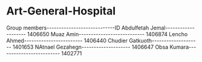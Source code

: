 # Art-General-Hospital
 Group members----------------------------ID
 Abdulfetah Jemal-------------------- 1406650
 Muaz Amin--------------------------- 1406874
 Lencho Ahmed------------------------ 1406440
 Chudier Gatkuoth-------------------- 1401653
 NAtnael Gezahegn-------------------- 1406647
 Obsa Kumara------------------------- 1402771
